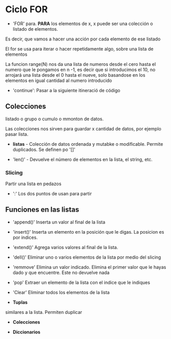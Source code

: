 # Ciclo FOR

- 'FOR' para. **PARA** los elementos de x, x puede ser una colección o listado de elementos.

Es decir, que vamos a hacer una acción por cada elemento de ese listado

El for se usa para iterar o hacer repetidamente algo, sobre una lista de elementos

La funcion range(N) nos da una lista de numeros desde el cero hasta el numero que le pongamos en n -1, es decir que si introducimos el 10, no arrojará una lista desde el 0 hasta el nueve, solo basandose en los elementos en igual cantidad al numero introducido

- 'continue': Pasar a la siguiente itineració de código

## Colecciones

listado o grupo o cumulo o mmonton de datos.

Las colecciones nos sirven para guardar x cantidad de datos, por ejemplo pasar lista.

- **listas** - Colección de datos ordenada y mutabke o modificable.
Permite duplicados. Se definen po '[]'

- 'len()' - Devuelve el número de elementos en la lista, el string, etc.

### Slicing

Partir una lista en pedazos

- ':' Los dos puntos de usan para partir

## Funciones en las listas

- 'append()' Inserta un valor al final de la lista
- 'insert()' Inserta un elemento en la posición que le digas. La posicion es por indices.
- 'extend()' Agrega varios valores al final de la lista.
- 'dell()' Eliminar uno o varios elementos de la lista por medio del slicing
- 'remmove' Elimina un valor indicado. Elimina el primer valor que le hayas dado y que encuentre. Este no devuelve nada
- 'pop' Extraer un elemento de la lista con el indice que le indiques
- 'Clear' Eliminar todos los elementos de la lista

- **Tuplas**

similares a la lista. Permiten duplicar

- **Colecciones**

- **Diccionarios**

